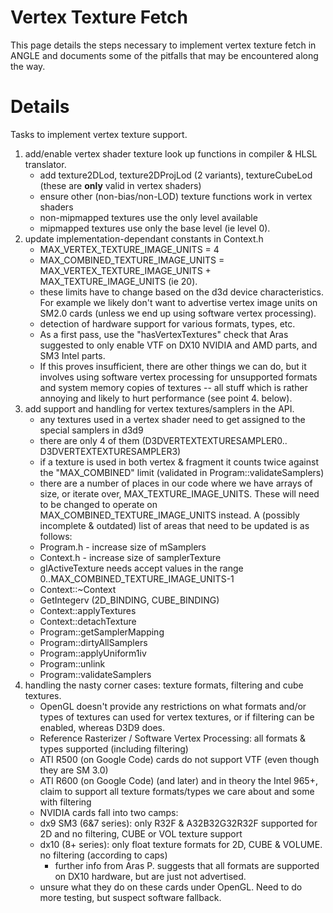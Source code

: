 # Vertex Texture Fetch

This page details the steps necessary to implement vertex texture fetch in ANGLE
and documents some of the pitfalls that may be encountered along the way.

# Details

Tasks to implement vertex texture support.

1.  add/enable vertex shader texture look up functions in compiler & HLSL
    translator.
    *   add texture2DLod, texture2DProjLod (2 variants), textureCubeLod (these
        are **only** valid in vertex shaders)
    *   ensure other (non-bias/non-LOD) texture functions work in vertex shaders
    *   non-mipmapped textures use the only level available
    *   mipmapped textures use only the base level (ie level 0).
2.  update implementation-dependant constants in Context.h
    *   MAX\_VERTEX\_TEXTURE\_IMAGE\_UNITS = 4
    *   MAX\_COMBINED\_TEXTURE\_IMAGE\_UNITS =
        MAX\_VERTEX\_TEXTURE\_IMAGE\_UNITS + MAX\_TEXTURE\_IMAGE\_UNITS (ie 20).
    *   these limits have to change based on the d3d device characteristics. For
        example we likely don't want to advertise vertex image units on SM2.0
        cards (unless we end up using software vertex processing).
    *   detection of hardware support for various formats, types, etc.
    *   As a first pass, use the "hasVertexTextures" check that Aras suggested
        to only enable VTF on DX10 NVIDIA and AMD parts, and SM3 Intel parts.
    *   If this proves insufficient, there are other things we can do, but it
        involves using software vertex processing for unsupported formats and
        system memory copies of textures -- all stuff which is rather annoying
        and likely to hurt performance (see point 4. below).
3.  add support and handling for vertex textures/samplers in the API.
    *   any textures used in a vertex shader need to get assigned to the special
        samplers in d3d9
    *   there are only 4 of them (D3DVERTEXTEXTURESAMPLER0..
        D3DVERTEXTEXTURESAMPLER3)
    *   if a texture is used in both vertex & fragment it counts twice against
        the "MAX\_COMBINED" limit (validated in Program::validateSamplers)
    *   there are a number of places in our code where we have arrays of size,
        or iterate over, MAX\_TEXTURE\_IMAGE\_UNITS. These will need to be
        changed to operate on MAX\_COMBINED\_TEXTURE\_IMAGE\_UNITS instead. A
        (possibly incomplete & outdated) list of areas that need to be updated
        is as follows:
    *   Program.h - increase size of mSamplers
    *   Context.h - increase size of samplerTexture
    *   glActiveTexture needs accept values in the range
        0..MAX\_COMBINED\_TEXTURE\_IMAGE\_UNITS-1
    *   Context::~Context
    *   GetIntegerv (2D\_BINDING, CUBE\_BINDING)
    *   Context::applyTextures
    *   Context::detachTexture
    *   Program::getSamplerMapping
    *   Program::dirtyAllSamplers
    *   Program::applyUniform1iv
    *   Program::unlink
    *   Program::validateSamplers
4.  handling the nasty corner cases: texture formats, filtering and cube
    textures.
    *   OpenGL doesn't provide any restrictions on what formats and/or types of
        textures can used for vertex textures, or if filtering can be enabled,
        whereas D3D9 does.
    *   Reference Rasterizer / Software Vertex Processing: all formats & types
        supported (including filtering)
    *   ATI R500 (on Google Code) cards do not support VTF (even though they are
        SM 3.0)
    *   ATI R600 (on Google Code) (and later) and in theory the Intel 965+,
        claim to support all texture formats/types we care about and some with
        filtering
    *   NVIDIA cards fall into two camps:
    *   dx9 SM3 (6&7 series): only R32F & A32B32G32R32F supported for 2D and no
        filtering, CUBE or VOL texture support
    *   dx10 (8+ series): only float texture formats for 2D, CUBE & VOLUME. no
        filtering (according to caps)
        *   further info from Aras P. suggests that all formats are supported on
            DX10 hardware, but are just not advertised.
    *   unsure what they do on these cards under OpenGL. Need to do more
        testing, but suspect software fallback.
